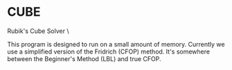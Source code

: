 # CUBE
Rubik's Cube Solver \\

This program is designed to run on a small amount of memory. Currently we use a simplified version of the Fridrich (CFOP) method. It's somewhere between the Beginner's Method (LBL) and true CFOP.
